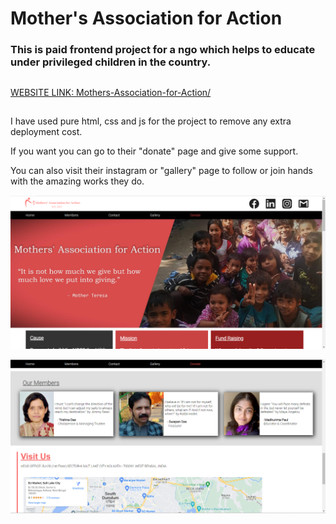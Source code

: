 # Mother's Association for Action
### This is paid frontend project for a ngo which helps to educate under privileged children in the country.
##
[WEBSITE LINK: Mothers-Association-for-Action/](https://rohitgoswami853.github.io/Mothers-Association-for-Action/)
##
I have used pure html, css and js for the project to remove any extra deployment cost.

If you want you can go to their "donate" page and give some support.

You can also visit their instagram or "gallery" page to follow or join hands with the amazing works they do.

![](readme/ss.png)

![](readme/ss(2).png)

